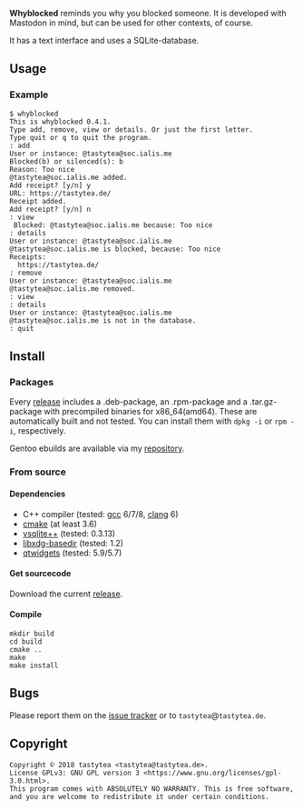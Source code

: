 **Whyblocked** reminds you why you blocked someone. It is developed with
Mastodon in mind, but can be used for other contexts, of course.

It has a text interface and uses a SQLite-database.

## Usage

### Example

```PLAIN
$ whyblocked
This is whyblocked 0.4.1.
Type add, remove, view or details. Or just the first letter.
Type quit or q to quit the program.
: add
User or instance: @tastytea@soc.ialis.me
Blocked(b) or silenced(s): b
Reason: Too nice
@tastytea@soc.ialis.me added.
Add receipt? [y/n] y
URL: https://tastytea.de/
Receipt added.
Add receipt? [y/n] n
: view
 Blocked: @tastytea@soc.ialis.me because: Too nice
: details
User or instance: @tastytea@soc.ialis.me
@tastytea@soc.ialis.me is blocked, because: Too nice
Receipts:
  https://tastytea.de/
: remove
User or instance: @tastytea@soc.ialis.me
@tastytea@soc.ialis.me removed.
: view
: details
User or instance: @tastytea@soc.ialis.me
@tastytea@soc.ialis.me is not in the database.
: quit
```

## Install

### Packages

Every [release](https://schlomp.space/tastytea/whyblocked/releases) includes
a .deb-package, an .rpm-package and a .tar.gz-package with precompiled binaries
for x86_64(amd64). These are automatically built and not tested. You can install
them with `dpkg -i` or `rpm -i`, respectively.

Gentoo ebuilds are available via my
[repository](https://schlomp.space/tastytea/overlay).

### From source

#### Dependencies

* C++ compiler (tested: [gcc](https://gcc.gnu.org/) 6/7/8,
  [clang](https://llvm.org/) 6)
* [cmake](https://cmake.org/) (at least 3.6)
* [vsqlite++](http://vsqlite.virtuosic-bytes.com/) (tested: 0.3.13)
* [libxdg-basedir](http://repo.or.cz/w/libxdg-basedir.git) (tested: 1.2)
* [qtwidgets](https://www.qt.io/) (tested: 5.9/5.7)

#### Get sourcecode

Download the current
[release](https://schlomp.space/tastytea/whyblocked/releases).

#### Compile

```SH
mkdir build
cd build
cmake ..
make
make install
```

## Bugs

Please report them on the
[issue tracker](https://schlomp.space/tastytea/whyblocked/issues) or to
`tastytea`@`tastytea.de`.

## Copyright

```PLAIN
Copyright © 2018 tastytea <tastytea@tastytea.de>.
License GPLv3: GNU GPL version 3 <https://www.gnu.org/licenses/gpl-3.0.html>.
This program comes with ABSOLUTELY NO WARRANTY. This is free software,
and you are welcome to redistribute it under certain conditions.
```
